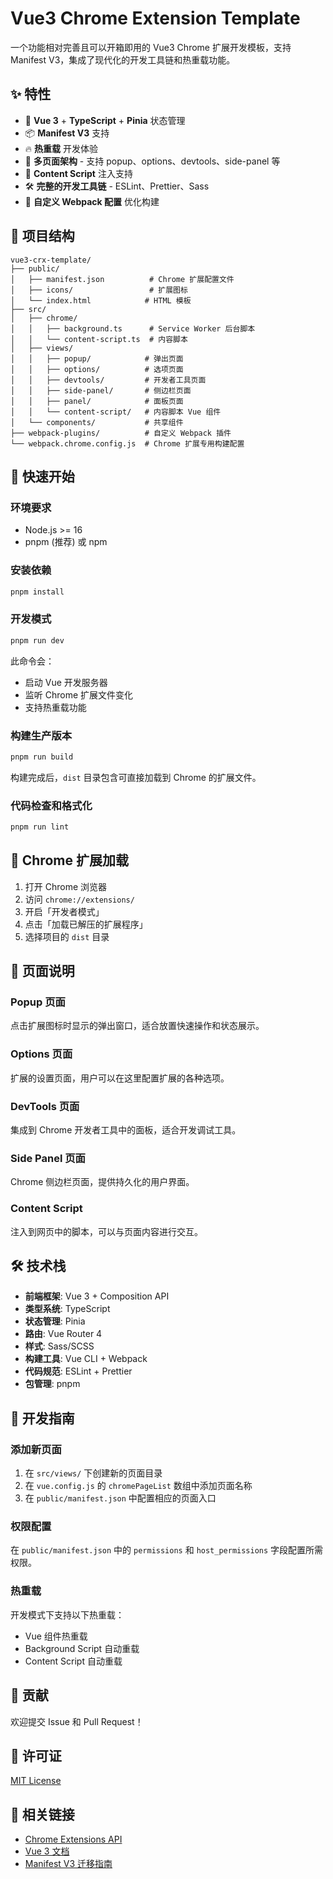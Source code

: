 # Vue3 Chrome Extension Template

一个功能相对完善且可以开箱即用的 Vue3 Chrome 扩展开发模板，支持 Manifest V3，集成了现代化的开发工具链和热重载功能。

## ✨ 特性

- 🚀 **Vue 3** + **TypeScript** + **Pinia** 状态管理
- 📦 **Manifest V3** 支持
- 🔥 **热重载** 开发体验
- 🎯 **多页面架构** - 支持 popup、options、devtools、side-panel 等
- 📝 **Content Script** 注入支持
- 🛠️ **完整的开发工具链** - ESLint、Prettier、Sass
- 🔧 **自定义 Webpack 配置** 优化构建

## 📁 项目结构

```tree
vue3-crx-template/
├── public/
│   ├── manifest.json          # Chrome 扩展配置文件
│   ├── icons/                 # 扩展图标
│   └── index.html            # HTML 模板
├── src/
│   ├── chrome/
│   │   ├── background.ts      # Service Worker 后台脚本
│   │   └── content-script.ts  # 内容脚本
│   ├── views/
│   │   ├── popup/            # 弹出页面
│   │   ├── options/          # 选项页面
│   │   ├── devtools/         # 开发者工具页面
│   │   ├── side-panel/       # 侧边栏页面
│   │   ├── panel/            # 面板页面
│   │   └── content-script/   # 内容脚本 Vue 组件
│   └── components/           # 共享组件
├── webpack-plugins/          # 自定义 Webpack 插件
└── webpack.chrome.config.js  # Chrome 扩展专用构建配置
```

## 🚀 快速开始

### 环境要求

- Node.js >= 16
- pnpm (推荐) 或 npm

### 安装依赖

```bash
pnpm install
```

### 开发模式

```bash
pnpm run dev
```

此命令会：

- 启动 Vue 开发服务器
- 监听 Chrome 扩展文件变化
- 支持热重载功能

### 构建生产版本

```bash
pnpm run build
```

构建完成后，`dist` 目录包含可直接加载到 Chrome 的扩展文件。

### 代码检查和格式化

```bash
pnpm run lint
```

## 🔧 Chrome 扩展加载

1. 打开 Chrome 浏览器
2. 访问 `chrome://extensions/`
3. 开启「开发者模式」
4. 点击「加载已解压的扩展程序」
5. 选择项目的 `dist` 目录

## 📖 页面说明

### Popup 页面

点击扩展图标时显示的弹出窗口，适合放置快速操作和状态展示。

### Options 页面

扩展的设置页面，用户可以在这里配置扩展的各种选项。

### DevTools 页面

集成到 Chrome 开发者工具中的面板，适合开发调试工具。

### Side Panel 页面

Chrome 侧边栏页面，提供持久化的用户界面。

### Content Script

注入到网页中的脚本，可以与页面内容进行交互。

## 🛠️ 技术栈

- **前端框架**: Vue 3 + Composition API
- **类型系统**: TypeScript
- **状态管理**: Pinia
- **路由**: Vue Router 4
- **样式**: Sass/SCSS
- **构建工具**: Vue CLI + Webpack
- **代码规范**: ESLint + Prettier
- **包管理**: pnpm

## 📝 开发指南

### 添加新页面

1. 在 `src/views/` 下创建新的页面目录
2. 在 `vue.config.js` 的 `chromePageList` 数组中添加页面名称
3. 在 `public/manifest.json` 中配置相应的页面入口

### 权限配置

在 `public/manifest.json` 中的 `permissions` 和 `host_permissions` 字段配置所需权限。

### 热重载

开发模式下支持以下热重载：

- Vue 组件热重载
- Background Script 自动重载
- Content Script 自动重载

## 🤝 贡献

欢迎提交 Issue 和 Pull Request！

## 📄 许可证

[MIT License](LICENSE)

## 🔗 相关链接

- [Chrome Extensions API](https://developer.chrome.com/docs/extensions/)
- [Vue 3 文档](https://vuejs.org/)
- [Manifest V3 迁移指南](https://developer.chrome.com/docs/extensions/migrating/)
